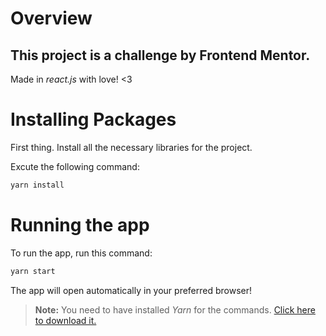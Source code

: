 # Overview

## This project is a challenge by **Frontend Mentor**.

Made in _react.js_ with love! <3

# Installing Packages

First thing. Install all the necessary libraries for the project.

Excute the following command:

```bash
yarn install
```

# Running the app

To run the app, run this command:

```bash
yarn start
```

The app will open automatically in your preferred browser!

> **Note:** You need to have installed _Yarn_ for the commands. [Click here to download it.](https://yarnpkg.com/)
